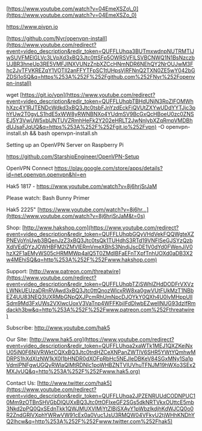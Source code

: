 [https://www.youtube.com/watch?v=04EmeXSZo\_0](https://www.youtube.com/watch?v=04EmeXSZo_0)

<https://www.pivpn.io>

 [https://github.com/Nyr/openvpn-install](https://www.youtube.com/redirect?event=video_description&redir_token=QUFFLUhqa3BUTmxwdnpNUTRMTlJwSUVFMElGLVc3LVpXd3xBQ3Jtc0ttSFp5OWRSVFlLSVBCNWQ1N1BsNzczbUJBR3hneUp3RE5VMFJINXVUNzZnbXZCcHNmNDR6NEhQY2NrOUJwM3Fhc2JvTFVKREZqY1VOTll2anFFYTFpSC1tUHpsVjRFNnQ2TXN0ZE5wY042bGZDSi1oSQ&q=https%253A%252F%252Fgithub.com%252FNyr%252Fopenvpn-install) 

 wget [https://git.io/vpn](https://www.youtube.com/redirect?event=video_description&redir_token=QUFFLUhqbTBHdUNjN3RoZlFOMWhhXzc4Y1RJTENDcWdkd3xBQ3Jtc0tsbFJnYzdEckFiQVUtZXYwUDdYYTJjc3phYUw2T0gyLS1hdE5xWW8yRWNBNXo4YUdmSV9BcGxQcHBoeU0zc0ZNSEJ5Y3VwUW5xblJNTUVZRmhHeFk2Y202eHRLT2JwNnlybXZqRmpVMDBhdUJsaFJqUQ&q=https%253A%252F%252Fgit.io%252Fvpn) -O openvpn-install.sh && bash openvpn-install.sh 

 Setting up an OpenVPN Server on Raspberry Pi

<https://github.com/StarshipEngineer/OpenVPN-Setup>

 OpenVPN Connect <https://play.google.com/store/apps/details?id=net.openvpn.openvpn&hl=en>

 Hak5 1817 - <https://www.youtube.com/watch?v=8j6hrjSrJaM>

Please watch: Bash Bunny Primer

Hak5 2225" [https://www.youtube.com/watch?v=8j6hr…](https://www.youtube.com/watch?v=8j6hrjSrJaM&t=0s) 

Shop: [http://www.hakshop.com](https://www.youtube.com/redirect?event=video_description&redir_token=QUFFLUhqbGQyVHdVekFQQWgteXZPNEVoYnUwb3BQenJzZ3xBQ3Jtc0tsQk1TUHdhS3RTd19VNFlSeGJSYzQzbXdlVEdDYzJOWHBFM2lZMVlERmVmeXBhS3NndjJscDE1V0dYd0FWenJjV0hzX2F1aEMyWS05cHRMMWp4alQ5T0ZMdlBFaEFnTXpfTnhUOXd0aDB3X2w4MEhiSQ&q=http%253A%252F%252Fwww.hakshop.com) 

Support: [http://www.patreon.com/threatwire](https://www.youtube.com/redirect?event=video_description&redir_token=QUFFLUhqbTZiSWhIZHdDODFrVXVzLWNkUEUzaDRnRVAwd3xBQ3Jtc0ttQnozWlcxRW8xa0gwVUtFUkMzT1NBbEZ4UU83NEQ3UXRMbGNpQXJPcmRhUmNpcDJOYkY0QXh4U0lyMHppUllSdm9Md3FxUWs2VXIwcUoxV3VaTnp4WFFKbjlFdDlwbEZwellNUG93dzlfRmdackh3bw&q=http%253A%252F%252Fwww.patreon.com%252Fthreatwire) 

Subscribe: <http://www.youtube.com/hak5> 

Our Site: [http://www.hak5.org](https://www.youtube.com/redirect?event=video_description&redir_token=QUFFLUhqa2xaWTk1MEJ1QXZKejNxU05jN0F6NjVRWktCQXxBQ3Jtc0trdHZCeXNPanZWTlV6SHR5YWtYQmhwMDRPS1hXdXlzNW1kX0I1bHNDR0dXOFpRbHc5NEJIeDBKeV84SGxMNy1Sa1pVdmlPNFgwUGQyRWlaQlMtRDNIc1poWHBZNTVIUVhuTFNJM19hWXo3SEx2MXJvUQ&q=http%253A%252F%252Fwww.hak5.org) 

Contact Us: [http://www.twitter.com/hak5](https://www.youtube.com/redirect?event=video_description&redir_token=QUFFLUhqa2JPZENRUUdCODNPUC10Mm9zOTBnSHVGbDlQUXxBQ3Jtc0ttOFIxeGF2SGs5dkNRTVkxOUttcE5mb3Nkd2pPQ0QxSEdnTkk1QWJMUXVlMjYtZlBjSXAyY1pWbzlkdjhKdWJCQ0o0R2ZndGRlVXphYWRwVW91cEx0a0Vuc1JsU3RMQW04VFkyU2tjWHhKNDhYQ2lhcw&q=http%253A%252F%252Fwww.twitter.com%252Fhak5)